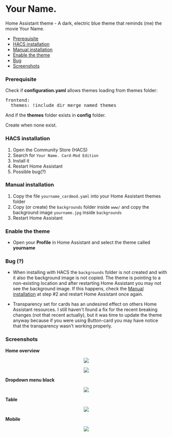# Your Name.
Home Assistant theme - A dark, electric blue theme that reminds (me) the movie Your Name.   

* [Prerequisite](#prerequisite)
* [HACS installation](#hacs_installation)
* [Manual installation](#manual_installation)
* [Enable the theme](#enable_the_theme)
* [Bug](#bug)
* [Screenshots](#screenshots)

### <a name="prerequisite"></a>Prerequisite
Check if **configuration.yaml** allows themes loading from themes folder:   

<pre>
frontend:
  themes: !include_dir_merge_named themes
</pre>

And if the **themes** folder exists in **config** folder.   

Create when none exist.

### <a name="hacs_installation"></a>HACS installation
1. Open the Community Store (HACS)
2. Search for `Your Name. Card-Mod Edition`
3. Install it
4. Restart Home Assistant
5. Possible bug(?)

### <a name="manual_installation"></a>Manual installation
1. Copy the file `yourname_cardmod.yaml` into your Home Assistant themes folder
2. Copy (or create) the `backgrounds` folder inside `www/` and copy the background image `yourname.jpg` inside `backgrounds`
3. Restart Home Assistant

### <a name="enable_the_theme"></a>Enable the theme
- Open your **Profile** in Home Assistant and select the theme called **yourname**

### <a name="bug"></a>Bug (?)
- When installing with HACS the `backgrounds` folder is not created and with it also the background image is not copied. The theme is pointing to a non-existing location and after restarting Home Assistant you may not see the background image. If this happens, check the [Manual installation](#manual_installation) at step #2 and restart Home Assistant once again.

- Transparency set for cards has an undesired effect on others Home Assistant resources. I still haven't found a fix for the recent breaking changes (not that recent actually), but it was time to update the theme anyway because if you were using Button-card you may have notice that the transparency wasn't working properly.

### <a name="screenshots"></a>Screenshots
**Home overview**
<p align="center">
  <img src="https://i.imgur.com/51mOqfs.png">
</p>

<p align="center">
  <img src="https://i.imgur.com/TUYxw0N.png">
</p>

**Dropdown menu black**
<p align="center">
  <img src="https://i.imgur.com/Kqi9iaL.png">
</p>

**Table**
<p align="center">
  <img src="https://i.imgur.com/I6UdSES.png">
</p>

**Mobile**
<p align="center">
  <img src="https://i.imgur.com/cw0STX5.jpg">
</p>
